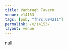 ```yaml
---
title: Vanbrugh Tavern
venue: v14153
tags: [pub, "fhrs:694211"]
permalink: /v/14153/
layout: venue
---
```

null